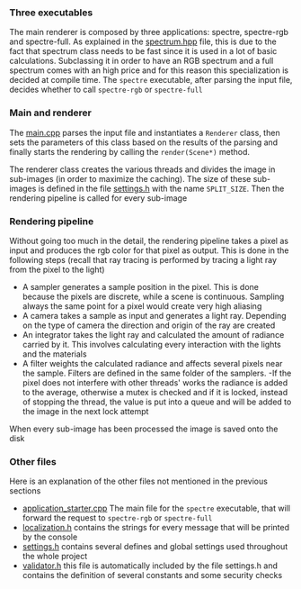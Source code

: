 ### Three executables

The main renderer is composed by three applications: spectre, spectre-rgb and spectre-full.
As explained in the [spectrum.hpp](./utility/spectrum.hpp) file, this is due to the fact that
spectrum class needs to be fast since it is used in a lot of basic calculations. Subclassing
it in order to have an RGB spectrum and a full spectrum comes with an high price and for
this reason this specialization is decided at compile time. The `spectre` executable, after
parsing the input file, decides whether to call `spectre-rgb` or `spectre-full`

### Main and renderer

The [main.cpp](./main.cpp) parses the input file and instantiates a `Renderer` class, then sets
the parameters of this class based on the results of the parsing and finally starts the rendering
by calling the `render(Scene*)` method.

The renderer class creates the various threads and divides the image in sub-images (in order
to maximize the caching). The size of these sub-images is defined in the file [settings.h](./settings.h)
with the name `SPLIT_SIZE`. Then the rendering pipeline is called for every sub-image

### Rendering pipeline

Without going too much in the detail, the rendering pipeline takes a pixel as input and
produces the rgb color for that pixel as output. This is done in the following steps (recall that
ray tracing is performed by tracing a light ray from the pixel to the light)
- A sampler generates a sample position in the pixel. This is done because the pixels are discrete,
while a scene is continuous. Sampling always the same point for a pixel would create very high
aliasing
- A camera takes a sample as input and generates a light ray. Depending on the type of camera
the direction and origin of the ray are created
- An integrator takes the light ray and calculated the amount of radiance carried by it.
This involves calculating every interaction with the lights and the materials
- A filter weights the calculated radiance and affects several pixels near the sample. Filters
are defined in the same folder of the samplers.
-If the pixel does not interfere with other threads' works the radiance is added to the average,
otherwise a mutex is checked and if it is locked, instead of stopping the thread, the value is
put into a queue and will be added to the image in the next lock attempt

When every sub-image has been processed the image is saved onto the disk

### Other files
Here is an explanation of the other files not mentioned in the previous sections
- [application_starter.cpp](./application_starter.cpp)
The main file for the `spectre` executable, that will forward the request to `spectre-rgb` or `spectre-full`
- [localization.h](./localization.h) contains the strings for every message that will be printed by the console
- [settings.h](./settings.h) contains several defines and global settings used throughout the whole project
- [validator.h](./validator.h) this file is automatically included by the file settings.h and contains the definition of
several constants and some security checks

